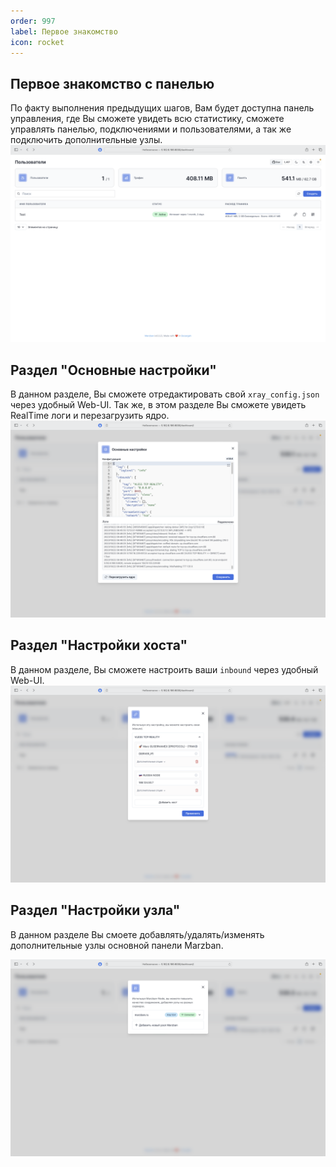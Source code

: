 ```yaml
---
order: 997
label: Первое знакомство
icon: rocket
---
```


## Первое знакомство с панелью

По факту выполнения предыдущих шагов, Вам будет доступна панель управления, где Вы сможете увидеть всю статистику, сможете управлять панелью, подключениями и пользователями, а так же подключить дополнительные узлы.
![](/static/11.png)

## Раздел "Основные настройки"

В данном разделе, Вы сможете отредактировать свой `xray_config.json` через удобный Web-UI.
Так же, в этом разделе Вы сможете увидеть RealTime логи и перезагрузить ядро.
![](/static/12.png)

## Раздел "Настройки хоста"

В данном разделе, Вы сможете настроить ваши `inbound` через удобный Web-UI.
![](/static/14.png)

## Раздел "Настройки узла"
В данном разделе Вы смоете добавлять/удалять/изменять дополнительные узлы основной панели Marzban.

![](/static/16.png)




